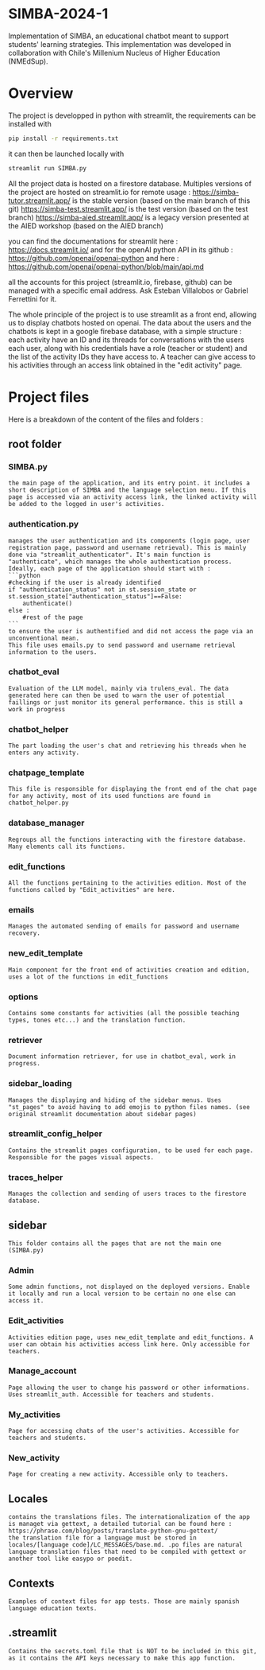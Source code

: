 # SIMBA-2024-1

Implementation of SIMBA, an educational chatbot meant to support students' learning strategies. This implementation was developed in collaboration with Chile's Millenium Nucleus of Higher Education (NMEdSup).
 
# Overview

The project is developped in python with streamlit, the requirements can be installed with
```bash
pip install -r requirements.txt
```
it can then be launched locally with 
```bash
streamlit run SIMBA.py
```
All the project data is hosted on a firestore database. Multiples versions of the project are hosted on streamlit.io for remote usage :
https://simba-tutor.streamlit.app/ is the stable version (based on the main branch of this git)
https://simba-test.streamlit.app/ is the test version (based on the test branch)
https://simba-aied.streamlit.app/ is a legacy version presented at the AIED workshop (based on the AIED branch)

you can find the documentations for streamlit here : https://docs.streamlit.io/
and for the openAI python API in its github : https://github.com/openai/openai-python and here : https://github.com/openai/openai-python/blob/main/api.md

all the accounts for this project (streamlit.io, firebase, github) can be managed with a specific email address. Ask Esteban Villalobos or Gabriel Ferrettini for it.

The whole principle of the project is to use streamlit as a front end, allowing us to display chatbots hosted on openai. The data about the users and the chatbots is
kept in a google firebase database, with a simple structure :
each activity have an ID and its threads for conversations with the users
each user, along with his credentials have a role (teacher or student) and the list of the activity IDs they have access to.
A teacher can give access to his activities through an access link obtained in the "edit activity" page.

# Project files

Here is a breakdown of the content of the files and folders :

## root folder 

### SIMBA.py 
    the main page of the application, and its entry point. it includes a short description of SIMBA and the language selection menu. If this page is accessed via an activity access link, the linked activity will be added to the logged in user's activities.

### authentication.py 
    manages the user authentication and its components (login page, user registration page, password and username retrieval). This is mainly done via "streamlit_authenticator". It's main function is "authenticate", which manages the whole authentication process. Ideally, each page of the application should start with :
    ```python
    #checking if the user is already identified
    if "authentication_status" not in st.session_state or st.session_state["authentication_status"]==False:
        authenticate()
    else :
        #rest of the page
    ```
    to ensure the user is authentified and did not access the page via an unconventional mean.
    This file uses emails.py to send password and username retrieval information to the users.

### chatbot_eval 
    Evaluation of the LLM model, mainly via trulens_eval. The data generated here can then be used to warn the user of potential faillings or just monitor its general performance. this is still a work in progress

### chatbot_helper 
    The part loading the user's chat and retrieving his threads when he enters any activity.

### chatpage_template
    This file is responsible for displaying the front end of the chat page for any activity, most of its used functions are found in chatbot_helper.py

### database_manager
    Regroups all the functions interacting with the firestore database. Many elements call its functions.

### edit_functions
    All the functions pertaining to the activities edition. Most of the functions called by "Edit_activities" are here.

### emails
    Manages the automated sending of emails for password and username recovery.

### new_edit_template
    Main component for the front end of activities creation and edition, uses a lot of the functions in edit_functions

### options
    Contains some constants for activities (all the possible teaching types, tones etc...) and the translation function.

### retriever
    Document information retriever, for use in chatbot_eval, work in progress.

### sidebar_loading
    Manages the displaying and hiding of the sidebar menus. Uses "st_pages" to avoid having to add emojis to python files names. (see original streamlit documentation about sidebar pages)

### streamlit_config_helper
    Contains the streamlit pages configuration, to be used for each page. Responsible for the pages visual aspects.

### traces_helper
    Manages the collection and sending of users traces to the firestore database.

## sidebar
    This folder contains all the pages that are not the main one (SIMBA.py)

### Admin
    Some admin functions, not displayed on the deployed versions. Enable it locally and run a local version to be certain no one else can access it.

### Edit_activities
    Activities edition page, uses new_edit_template and edit_functions. A user can obtain his activities access link here. Only accessible for teachers.

### Manage_account
    Page allowing the user to change his password or other informations. Uses streamlit_auth. Accessible for teachers and students.

### My_activities
    Page for accessing chats of the user's activities. Accessible for teachers and students.

### New_activity
    Page for creating a new activity. Accessible only to teachers.

## Locales
    contains the translations files. The internationalization of the app is managet via gettext, a detailed tutorial can be found here : https://phrase.com/blog/posts/translate-python-gnu-gettext/
    the translation file for a language must be stored in locales/[language code]/LC_MESSAGES/base.md. .po files are natural language translation files that need to be compiled with gettext or another tool like easypo or poedit.

## Contexts
    Examples of context files for app tests. Those are mainly spanish language education texts.

## .streamlit
    Contains the secrets.toml file that is NOT to be included in this git, as it contains the API keys necessary to make this app function.